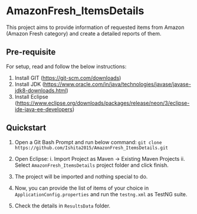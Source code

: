 # AmazonFresh_ItemsDetails

This project aims to provide information of requested items from Amazon (Amazon Fresh category) and create a detailed reports of them.

## Pre-requisite

For setup, read and follow the below instructions:

1. Install GIT (https://git-scm.com/downloads)
2. Install JDK (https://www.oracle.com/in/java/technologies/javase/javase-jdk8-downloads.html)
3. Install Eclipse (https://www.eclipse.org/downloads/packages/release/neon/3/eclipse-ide-java-ee-developers)
	
## Quickstart

1. Open a Git Bash Prompt and run below command:
   `git clone https://github.com/Ishita2015/AmazonFresh_ItemsDetails.git`

2. Open Eclipse:
	i. Import Project as Maven -> Existing Maven Projects
	ii. Select `AmazonFresh_ItemsDetails` project folder and click finish.

3. The project will be imported and nothing special to do.

4. Now, you can provide the list of items of your choice in `ApplicationConfig.properties` and run the `testng.xml` as TestNG suite.

5. Check the details in `ResultsData` folder.
